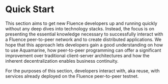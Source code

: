 # Quick Start

This section aims to get new Fluence developers up and running quickly without any deep dives into technology stacks. Instead, the focus is on presenting the essential knowledge necessary to successfully interact with a Fluence peer-to-peer network and to create distributed applications. We hope that this approach lets developers gain a good understanding on how to use Aquamarine, how peer-to-peer programming can offer a significant improvement over traditional client-server architectures and how the inherent decentralization enables business continuity.  

For the purposes of this section, developers interact with, aka reuse, with services already deployed on the Fluence peer-to-peer testnet. 

